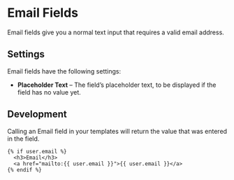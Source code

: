 # Email Fields

Email fields give you a normal text input that requires a valid email address.

## Settings

Email fields have the following settings:

* **Placeholder Text** – The field’s placeholder text, to be displayed if the field has no value yet.

## Development

Calling an Email field in your templates will return the value that was entered in the field.

```twig
{% if user.email %}
  <h3>Email</h3>
  <a href="mailto:{{ user.email }}">{{ user.email }}</a>
{% endif %}
```
